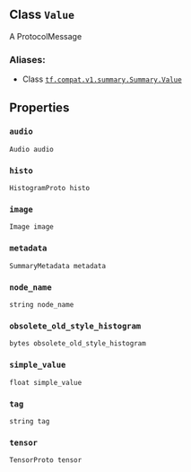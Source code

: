 

## Class  `Value` 
A ProtocolMessage



### Aliases:

- Class [ `tf.compat.v1.summary.Summary.Value` ](/api_docs/python/tf/compat/v1/Summary/Value)



## Properties


###  `audio` 
 `Audio audio` 



###  `histo` 
 `HistogramProto histo` 



###  `image` 
 `Image image` 



###  `metadata` 
 `SummaryMetadata metadata` 



###  `node_name` 
 `string node_name` 



###  `obsolete_old_style_histogram` 
 `bytes obsolete_old_style_histogram` 



###  `simple_value` 
 `float simple_value` 



###  `tag` 
 `string tag` 



###  `tensor` 
 `TensorProto tensor` 

